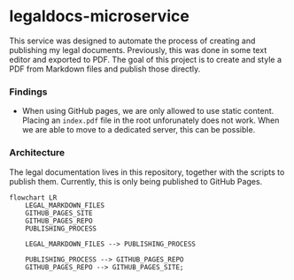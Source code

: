 # legaldocs-microservice
This service was designed to automate the process of creating and publishing my legal documents. Previously, this was done in some text editor and exported to PDF. The goal of this project is to create and style a PDF from Markdown files and publish those directly.

### Findings
- When using GitHub pages, we are only allowed to use static content. Placing an `index.pdf` file in the root unforunately does not work. When we are able to move to a dedicated server, this can be possible.


### Architecture
The legal documentation lives in this repository, together with the scripts to publish them. Currently, this is only being published to GitHub Pages.

```mermaid
flowchart LR
    LEGAL_MARKDOWN_FILES
    GITHUB_PAGES_SITE
    GITHUB_PAGES_REPO
    PUBLISHING_PROCESS

    LEGAL_MARKDOWN_FILES --> PUBLISHING_PROCESS

    PUBLISHING_PROCESS --> GITHUB_PAGES_REPO
    GITHUB_PAGES_REPO --> GITHUB_PAGES_SITE;
```